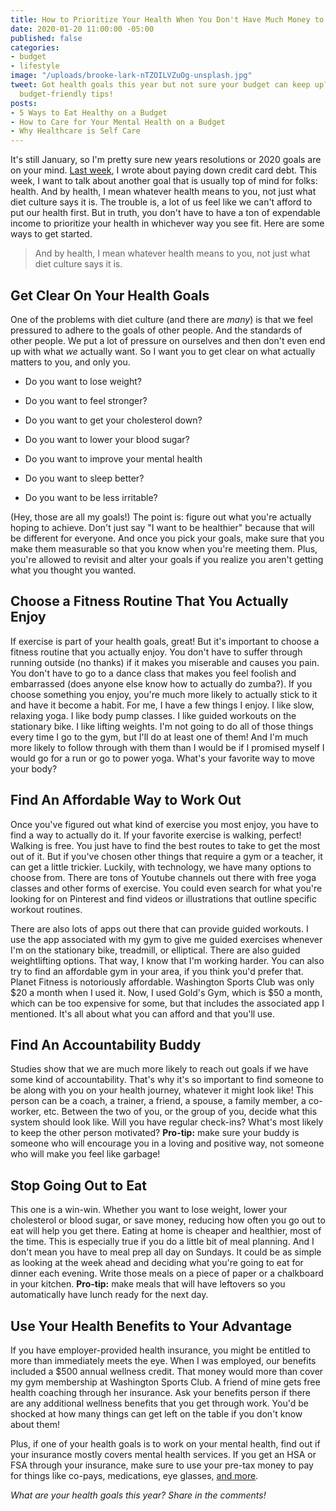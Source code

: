 ```yaml
---
title: How to Prioritize Your Health When You Don't Have Much Money to Spare
date: 2020-01-20 11:00:00 -05:00
published: false
categories:
- budget
- lifestyle
image: "/uploads/brooke-lark-nTZOILVZuOg-unsplash.jpg"
tweet: Got health goals this year but not sure your budget can keep up? Here are some
  budget-friendly tips!
posts:
- 5 Ways to Eat Healthy on a Budget
- How to Care for Your Mental Health on a Budget
- Why Healthcare is Self Care
---
```


It's still January, so I'm pretty sure new years resolutions or 2020 goals are on your mind. [Last week](https://www.maggiegermano.com/blog/how-to-pay-down-credit-card-debt-this-year/), I wrote about paying down credit card debt. This week, I want to talk about another goal that is usually top of mind for folks: health. And by health, I mean whatever health means to you, not just what diet culture says it is. The trouble is, a lot of us feel like we can't afford to put our health first. But in truth, you don't have to have a ton of expendable income to prioritize your health in whichever way you see fit. Here are some ways to get started.

> And by health, I mean whatever health means to you, not just what diet culture says it is.

## Get Clear On Your Health Goals

One of the problems with diet culture (and there are *many*) is that we feel pressured to adhere to the goals of other people. And the standards of other people. We put a lot of pressure on ourselves and then don't even end up with what *we* actually want. So I want you to get clear on what actually matters to you, and only you.

* Do you want to lose weight?

* Do you want to feel stronger?

* Do you want to get your cholesterol down?

* Do you want to lower your blood sugar?

* Do you want to improve your mental health

* Do you want to sleep better?

* Do you want to be less irritable?

\(Hey, those are all my goals!) The point is: figure out what you're actually hoping to achieve. Don't just say "I want to be healthier" because that will be different for everyone. And once you pick your goals, make sure that you make them measurable so that you know when you're meeting them. Plus, you're allowed to revisit and alter your goals if you realize you aren't getting what you thought you wanted.

## Choose a Fitness Routine That You Actually Enjoy

If exercise is part of your health goals, great! But it's important to choose a fitness routine that you actually enjoy. You don't have to suffer through running outside (no thanks) if it makes you miserable and causes you pain. You don't have to go to a dance class that makes you feel foolish and embarrassed (does anyone else know how to actually do zumba?). If you choose something you enjoy, you're much more likely to actually stick to it and have it become a habit. For me, I have a few things I enjoy. I like slow, relaxing yoga. I like body pump classes. I like guided workouts on the stationary bike. I like lifting weights. I'm not going to do all of those things every time I go to the gym, but I'll do at least one of them! And I'm much more likely to follow through with them than I would be if I promised myself I would go for a run or go to power yoga. What's your favorite way to move your body?

## Find An Affordable Way to Work Out

Once you've figured out what kind of exercise you most enjoy, you have to find a way to actually do it. If your favorite exercise is walking, perfect! Walking is free. You just have to find the best routes to take to get the most out of it. But if you've chosen other things that require a gym or a teacher, it can get a little trickier. Luckily, with technology, we have many options to choose from. There are tons of Youtube channels out there with free yoga classes and other forms of exercise. You could even search for what you're looking for on Pinterest and find videos or illustrations that outline specific workout routines.

There are also lots of apps out there that can provide guided workouts. I use the app associated with my gym to give me guided exercises whenever I'm on the stationary bike, treadmill, or elliptical. There are also guided weightlifting options. That way, I know that I'm working harder. You can also try to find an affordable gym in your area, if you think you'd prefer that. Planet Fitness is notoriously affordable. Washington Sports Club was only $20 a month when I used it. Now, I used Gold's Gym, which is $50 a month, which can be too expensive for some, but that includes the associated app I mentioned. It's all about what you can afford and that you'll use.

## Find An Accountability Buddy

Studies show that we are much more likely to reach out goals if we have some kind of accountability. That's why it's so important to find someone to be along with you on your health journey, whatever it might look like! This person can be a coach, a trainer, a friend, a spouse, a family member, a co-worker, etc. Between the two of you, or the group of you, decide what this system should look like. Will you have regular check-ins? What's most likely to keep the other person motivated?  **Pro-tip:** make sure your buddy is someone who will encourage you in a loving and positive way, not someone who will make you feel like garbage!

## Stop Going Out to Eat

This one is a win-win. Whether you want to lose weight, lower your cholesterol or blood sugar, or save money, reducing how often you go out to eat will help you get there. Eating at home is cheaper and healthier, most of the time. This is especially true if you do a little bit of meal planning. And I don't mean you have to meal prep all day on Sundays. It could be as simple as looking at the week ahead and deciding what you're going to eat for dinner each evening. Write those meals on a piece of paper or a chalkboard in your kitchen. **Pro-tip:** make meals that will have leftovers so you automatically have lunch ready for the next day. 

## Use Your Health Benefits to Your Advantage

If you have employer-provided health insurance, you might be entitled to more than immediately meets the eye. When I was employed, our benefits included a $500 annual wellness credit. That money would more than cover my gym membership at Washington Sports Club. A friend of mine gets free health coaching through her insurance. Ask your benefits person if there are any additional wellness benefits that you get through work. You'd be shocked at how many things can get left on the table if you don't know about them!

Plus, if one of your health goals is to work on your mental health, find out if your insurance mostly covers mental health services. If you get an HSA or FSA through your insurance, make sure to use your pre-tax money to pay for things like co-pays, medications, eye glasses, [and more](https://fsastore.com/FSA-Eligibility-List.aspx?gclid=EAIaIQobChMI7fPy88yB5wIV8IFaBR3h9QbpEAAYASABEgKvcvD_BwE&gclsrc=aw.ds). 

*What are your health goals this year? Share in the comments!*